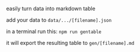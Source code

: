 easily turn data into markdown table

add your data to `data/.../[filename].json`

in a terminal run this: `npm run gentable`

it will export the resulting table to `gen/[filename].md`